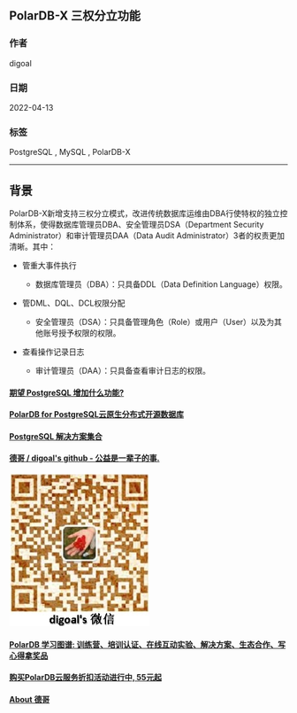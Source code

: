 ## PolarDB-X 三权分立功能  
                                                            
### 作者                                                             
digoal                                                                              
                                          
### 日期                                                                              
2022-04-13                                                    
                                         
### 标签                                                                              
PostgreSQL , MySQL , PolarDB-X                   
                                                                              
----                                                                              
                                                                              
## 背景     
  
PolarDB-X新增支持三权分立模式，改进传统数据库运维由DBA行使特权的独立控制体系，使得数据库管理员DBA、安全管理员DSA（Department Security Administrator）和审计管理员DAA（Data Audit Administrator）3者的权责更加清晰。其中：  
  
- 管重大事件执行  
    - 数据库管理员（DBA）：只具备DDL（Data Definition Language）权限。  
  
- 管DML、DQL、DCL权限分配  
    - 安全管理员（DSA）：只具备管理角色（Role）或用户（User）以及为其他账号授予权限的权限。  
  
- 查看操作记录日志  
    - 审计管理员（DAA）：只具备查看审计日志的权限。  
  
  
#### [期望 PostgreSQL 增加什么功能?](https://github.com/digoal/blog/issues/76 "269ac3d1c492e938c0191101c7238216")
  
  
#### [PolarDB for PostgreSQL云原生分布式开源数据库](https://github.com/ApsaraDB/PolarDB-for-PostgreSQL "57258f76c37864c6e6d23383d05714ea")
  
  
#### [PostgreSQL 解决方案集合](https://yq.aliyun.com/topic/118 "40cff096e9ed7122c512b35d8561d9c8")
  
  
#### [德哥 / digoal's github - 公益是一辈子的事.](https://github.com/digoal/blog/blob/master/README.md "22709685feb7cab07d30f30387f0a9ae")
  
  
![digoal's wechat](../pic/digoal_weixin.jpg "f7ad92eeba24523fd47a6e1a0e691b59")
  
  
#### [PolarDB 学习图谱: 训练营、培训认证、在线互动实验、解决方案、生态合作、写心得拿奖品](https://www.aliyun.com/database/openpolardb/activity "8642f60e04ed0c814bf9cb9677976bd4")
  
  
#### [购买PolarDB云服务折扣活动进行中, 55元起](https://www.aliyun.com/activity/new/polardb-yunparter?userCode=bsb3t4al "e0495c413bedacabb75ff1e880be465a")
  
  
#### [About 德哥](https://github.com/digoal/blog/blob/master/me/readme.md "a37735981e7704886ffd590565582dd0")
  
